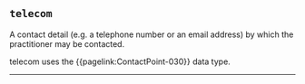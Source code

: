 ## `telecom`

A contact detail (e.g. a telephone number or an email address) by which the practitioner may be contacted. 

telecom uses the {{pagelink:ContactPoint-030}} data type.

---



